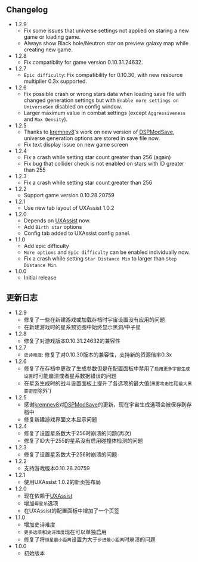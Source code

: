 ## Changelog
* 1.2.9
  * Fix some issues that universe settings not applied on staring a new game or loading game.
  * Always show Black hole/Neutron star on preview galaxy map while creating new game.
* 1.2.8
  * Fix compatiblity for game version 0.10.31.24632. 
* 1.2.7
  * `Epic difficulty`: Fix compatibility for 0.10.30, with new resource multiplier 0.3x supported.
* 1.2.6
  + Fix possible crash or wrong stars data when loading save file with changed generation settings but with `Enable more settings on UniverseGen` disabled on config window.
  + Larger maximum value in combat settings (except `Aggressiveness` and `Max Density`).
* 1.2.5
  + Thanks to [kremnev8](https://github.com/kremnev8)'s work on new version of [DSPModSave](https://dsp.thunderstore.io/package/CommonAPI/DSPModSave/), universe generation options are stored in save file now.
  + Fix text display issue on new game screen
* 1.2.4
  + Fix a crash while setting star count greater than 256 (again)
  + Fix bug that collider check is not enabled on stars with ID greater than 255
* 1.2.3
  + Fix a crash while setting star count greater than 256
* 1.2.2
  + Support game version 0.10.28.20759
* 1.2.1
  + Use new tab layout of UXAssist 1.0.2
* 1.2.0
  + Depends on [UXAssist](https://dsp.thunderstore.io/package/soarqin/UXAssist/) now.
  + Add `Birth star` options
  + Config tab added to UXAssist config panel.
* 1.1.0
  + Add epic difficulty
  + `More options` and `Epic difficulty` can be enabled individually now.
  + Fix a crash while setting `Star Distance Min` to larger than `Step Distance Min`.
* 1.0.0
  + Initial release


## 更新日志
* 1.2.9
  * 修复了一些在新建游戏或加载存档时宇宙设置没有应用的问题
  * 在新建游戏时的星系预览图中始终显示黑洞/中子星
* 1.2.8
  * 修复了对游戏版本0.10.31.24632的兼容性
* 1.2.7
  * `史诗难度`: 修复了对0.10.30版本的兼容性，支持新的资源倍率0.3x
* 1.2.6
  + 修复了在存档中更改了生成参数但是在配置面板中禁用了`启用更多宇宙生成设置`时可能崩溃或者星系数据错误的问题
  + 在星系生成时的战斗设置面板上提升了各选项的最大值(`黑雾攻击性`和`最大黑雾密度`除外`)
* 1.2.5
  + 感谢[kremnev8](https://github.com/kremnev8)对[DSPModSave](https://dsp.thunderstore.io/package/CommonAPI/DSPModSave/)的更新，现在宇宙生成选项会被保存到存档中
  + 修复新建游戏界面文本显示问题
* 1.2.4
  + 修复了设置星系数大于256时崩溃的问题(再次)
  + 修复了ID大于255的星系没有启用碰撞体检测的问题
* 1.2.3
  + 修复了设置星系数大于256时崩溃的问题
* 1.2.2
  + 支持游戏版本0.10.28.20759
* 1.2.1
  + 使用UXAssist 1.0.2的新页签布局
* 1.2.0
  + 现在依赖于[UXAssist](https://dsp.thunderstore.io/package/soarqin/UXAssist/)
  + 增加`母星系`选项
  + 在UXAssist的配置面板中增加了一个页签
* 1.1.0
  + 增加史诗难度
  + `更多选项`和`史诗难度`现在可以单独启用
  + 修复了将`恒星最小距离`设置为大于`步进最小距离`时崩溃的问题
* 1.0.0
  + 初始版本

